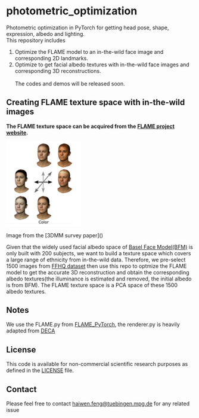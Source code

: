 # photometric_optimization
Photometric optimization in PyTorch for getting head pose, shape, expression, albedo and lighting.\
This repository includes
1. Optimize the FLAME model to an in-the-wild face image and corresponding 2D landmarks.  
2. Optimize to get facial albedo textures with in-the-wild face images and corresponding 3D reconstructions.\
\
The codes and demos will be released soon.

## Creating FLAME texture space with in-the-wild images
**The FLAME texture space can be acquired from the [FLAME project website](https://flame.is.tue.mpg.de).**
<p align="left"> 
<img src="flame_texture.png" width="200"/>
</p>
<p align="left">Image from the [3DMM survey paper]() <p align="left">

Given that the widely used facial albedo space of [Basel Face Model(BFM)](https://faces.dmi.unibas.ch/bfm/index.php?nav=1-0&id=basel_face_model) is only built with 200 subjects, we want to build a texture space which covers a large range of ethnicity from in-the-wild data. Therefore, we pre-select 1500 images from [FFHQ dataset](https://github.com/NVlabs/ffhq-dataset) then use this repo to optmize the FLAME model to get the accurate 3D reconstruction and obtain the corresponding albedo textures(the illuminance is estimated and removed, the initial albedo is from BFM). The FLAME texture space is a PCA space of these 1500 albedo textures.

## Notes
We use the FLAME.py from [FLAME_PyTorch](https://github.com/soubhiksanyal/FLAME_PyTorch), the renderer.py is heavily adapted from [DECA](https://github.com/YadiraF/DECA)


## License
This code is available for non-commercial scientific research purposes as defined in the [LICENSE](https://github.com/YadiraF/DECA/blob/master/LICENSE) file.

## Contact
Please feel free to contact haiwen.feng@tuebingen.mpg.de for any related issue

